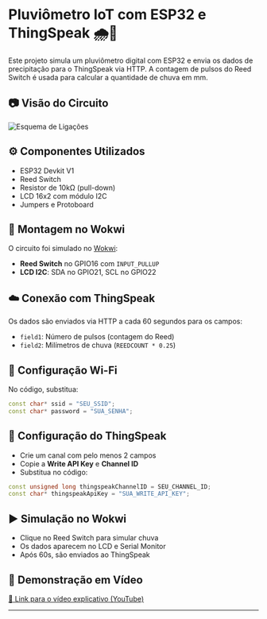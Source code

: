 # Pluviômetro IoT com ESP32 e ThingSpeak 🌧️📡

Este projeto simula um pluviômetro digital com ESP32 e envia os dados de precipitação para o ThingSpeak via HTTP. A contagem de pulsos do Reed Switch é usada para calcular a quantidade de chuva em mm.

## 📷 Visão do Circuito

![Esquema de Ligações](wokwi-diagrama.png)

## ⚙️ Componentes Utilizados

- ESP32 Devkit V1
- Reed Switch
- Resistor de 10kΩ (pull-down)
- LCD 16x2 com módulo I2C
- Jumpers e Protoboard

## 🔧 Montagem no Wokwi

O circuito foi simulado no [Wokwi](https://wokwi.com/):

- **Reed Switch** no GPIO16 com `INPUT_PULLUP`
- **LCD I2C**: SDA no GPIO21, SCL no GPIO22

## ☁️ Conexão com ThingSpeak

Os dados são enviados via HTTP a cada 60 segundos para os campos:

- `field1`: Número de pulsos (contagem do Reed)
- `field2`: Milímetros de chuva (`REEDCOUNT * 0.25`)

## 📡 Configuração Wi-Fi

No código, substitua:

```cpp
const char* ssid = "SEU_SSID";
const char* password = "SUA_SENHA";
```

## 🔗 Configuração do ThingSpeak

- Crie um canal com pelo menos 2 campos
- Copie a **Write API Key** e **Channel ID**
- Substitua no código:

```cpp
const unsigned long thingspeakChannelID = SEU_CHANNEL_ID;
const char* thingspeakApiKey = "SUA_WRITE_API_KEY";
```

## ▶️ Simulação no Wokwi

- Clique no Reed Switch para simular chuva
- Os dados aparecem no LCD e Serial Monitor
- Após 60s, são enviados ao ThingSpeak

## 🎥 Demonstração em Vídeo

[🔗 Link para o vídeo explicativo (YouTube)](https://youtu.be/ZbSAIAa-pE8)

---
